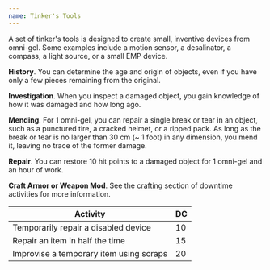 ```yaml
---
name: Tinker's Tools
---
```

A set of tinker's tools is designed to create small, inventive devices from omni-gel. Some examples include a motion sensor,
a desalinator, a compass, a light source, or a small EMP device.

__History__. You can determine the age and origin of objects, even if you have only a few pieces remaining from the original.

__Investigation__. When you inspect a damaged object, you gain knowledge of how it was damaged and how long ago.

__Mending__. For 1 omni-gel, you can repair a single break or tear in an object, such as a punctured tire, a cracked helmet, or a ripped pack.
As long as the break or tear is no larger than 30 cm (~ 1 foot) in any dimension, you mend it, leaving no trace of the former damage.

__Repair__. You can restore 10 hit points to a damaged object for 1 omni-gel and an hour of work.

__Craft Armor or Weapon Mod__. See the [crafting](/manual/missions#between-missions) section
of downtime activities for more information.

Activity | DC
--- | ---
Temporarily repair a disabled device | 10
Repair an item in half the time | 15
Improvise a temporary item using scraps | 20
